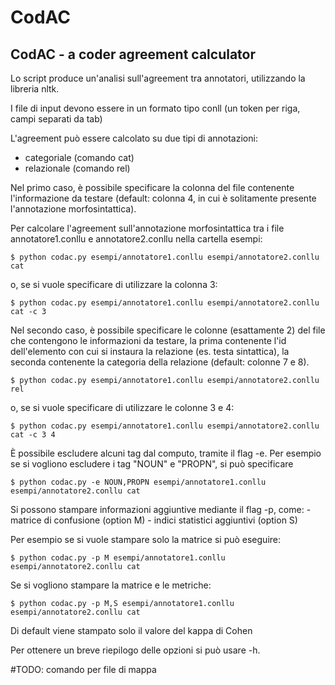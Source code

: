 # CodAC
CodAC - a coder agreement calculator
---
Lo script produce un'analisi sull'agreement tra annotatori, utilizzando la libreria nltk.

I file di input devono essere in un formato tipo conll (un token per riga, campi separati da tab)	

L'agreement può essere calcolato su due tipi di annotazioni:
- categoriale (comando cat)
- relazionale (comando rel)

Nel primo caso, è possibile specificare la colonna del file contenente l'informazione da testare (default: colonna 4, in cui è solitamente presente l'annotazione morfosintattica).

Per calcolare l'agreement sull'annotazione morfosintattica tra i file annotatore1.conllu e annotatore2.conllu nella cartella esempi:

	$ python codac.py esempi/annotatore1.conllu esempi/annotatore2.conllu cat

o, se si vuole specificare di utilizzare la colonna 3:

	$ python codac.py esempi/annotatore1.conllu esempi/annotatore2.conllu cat -c 3

Nel secondo caso, è possibile specificare le colonne (esattamente 2) del file che contengono le informazioni da testare, la prima contenente l'id dell'elemento con cui si instaura la relazione (es. testa sintattica), la seconda contenente la categoria della relazione (default: colonne 7 e 8).

	$ python codac.py esempi/annotatore1.conllu esempi/annotatore2.conllu rel

o, se si vuole specificare di utilizzare le colonne 3 e 4:

	$ python codac.py esempi/annotatore1.conllu esempi/annotatore2.conllu cat -c 3 4

È possibile escludere alcuni tag dal computo, tramite il flag -e. Per esempio se si vogliono escludere i tag "NOUN" e "PROPN", si può specificare
	
	$ python codac.py -e NOUN,PROPN esempi/annotatore1.conllu esempi/annotatore2.conllu cat
	
Si possono stampare informazioni aggiuntive mediante il flag -p, come:
	- matrice di confusione (option M)
	- indici statistici aggiuntivi (option S)
	
Per esempio se si vuole stampare solo la matrice si può eseguire:
	
	$ python codac.py -p M esempi/annotatore1.conllu esempi/annotatore2.conllu cat
	
Se si vogliono stampare la matrice e le metriche:

	$ python codac.py -p M,S esempi/annotatore1.conllu esempi/annotatore2.conllu cat

Di default viene stampato solo il valore del kappa di Cohen

Per ottenere un breve riepilogo delle opzioni si può usare -h.

#TODO:
comando per file di mappa
